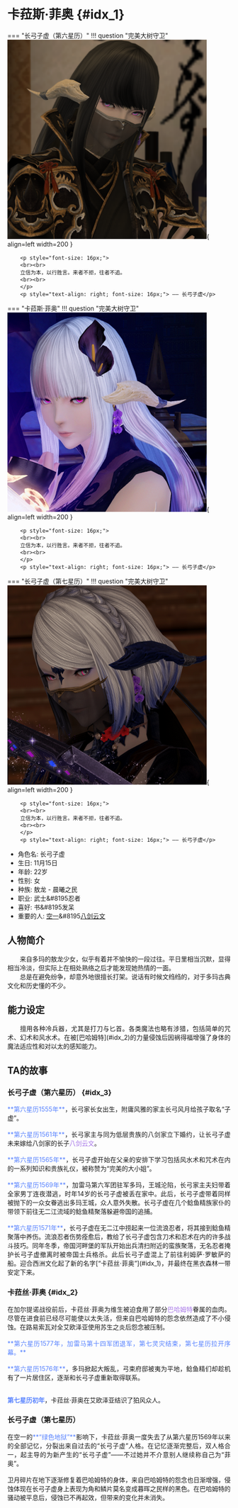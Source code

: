 # **卡菈斯·菲奥** {#idx_1}

=== "长弓子虚（第六星历）"
    !!! question "完美大树守卫"
        ![Image title](./Image/Sixth.png){ align=left width=200 }
        
        <p style="font-size: 16px;">
        <br><br>
        立信为本，以行胜言。来者不拒，往者不追。
        <br><br>
        </p>
        <p style="text-align: right; font-size: 16px;"> —— 长弓子虚</p>

=== "卡菈斯·菲奥"
    !!! question "完美大树守卫"
        ![Image title](./Image/Calasse.png){ align=left width=200 }
        
        <p style="font-size: 16px;">
        <br><br>
        立信为本，以行胜言。来者不拒，往者不追。
        <br><br>
        </p>
        <p style="text-align: right; font-size: 16px;"> —— 长弓子虚</p>

=== "长弓子虚（第七星历）"
    !!! question "完美大树守卫"
        ![Image title](./Image/Seventh.png){ align=left width=200 }
        
        <p style="font-size: 16px;">
        <br><br>
        立信为本，以行胜言。来者不拒，往者不追。
        <br><br>
        </p>
        <p style="text-align: right; font-size: 16px;"> —— 长弓子虚</p>

<div class="grid cards" markdown>

  - 角色名: 长弓子虚
  - 生日: 11月15日
  - 年龄: 22岁
  - 性别: 女
  - 种族: 敖龙 - 晨曦之民
  - 职业: 武士&#8195忍者
  - 喜好: 书&#8195发呆
  - 重要的人: [空一](../VOID/VOID.md)&#8195[八剑云文](#idx_3)

</div>

## **人物简介**
<div style="text-align: justify;" markdown>
&#8195&#8195来自多玛的敖龙少女，似乎有着并不愉快的一段过往。平日里相当沉默，显得相当冷淡，但实际上在相处熟络之后才能发现她热情的一面。<br>&#8195&#8195总是在避免纷争，却意外地很擅长打架。说话有时候文绉绉的，对于多玛古典文化和历史懂的不少。
</div>

## **能力设定**
<div style="text-align: justify;" markdown>
&#8195&#8195擅用各种冷兵器，尤其是打刀与匕首。各类魔法也略有涉猎，包括简单的咒术、幻术和风水术。在被[巴哈姆特](#idx_2)的力量侵蚀后因祸得福增强了身体的魔法适应性和对以太的感知能力。
</div>

## **TA的故事**
### **长弓子虚（第六星历）** {#idx_3}
<div style="text-align: justify;" markdown>
<span style="color: #5782FF;">**第六星历1555年**</span>，长弓家长女出生，附庸风雅的家主长弓风月给孩子取名“子虚”。<br><br>
<span style="color: #5782FF;">**第六星历1561年**</span>，长弓家主与同为低层贵族的八剑家立下婚约，让长弓子虚未来嫁给八剑家的长子<span style="color: #A776E8;">八剑云文</span>。<br><br> 
<span style="color: #5782FF;">**第六星历1565年**</span>，长弓子虚开始在父亲的安排下学习包括风水术和咒术在内的一系列知识和贵族礼仪，被称赞为“完美的大小姐”。<br><br>
<span style="color: #5782FF;">**第六星历1569年**</span>，加雷马第六军团驻军多玛，王城沦陷，长弓家主夫妇带着全家男丁连夜潜逃，时年14岁的长弓子虚被丢在家中。此后，长弓子虚带着同样被抛下的一众女眷逃出多玛王城，众人意外失散。长弓子虚在几个鲶鱼精族家仆的带领下前往无二江流域的鲶鱼精聚落躲避帝国的追捕。<br><br>
<span style="color: #5782FF;">**第六星历1571年**</span>，长弓子虚在无二江中捞起来一位流浪忍者，将其接到鲶鱼精聚落中养伤。流浪忍者伤势痊愈后，教给了长弓子虚包含刀术和忍术在内的许多战斗技巧。同年冬季，帝国河畔堡的军队开始出兵清扫附近的蛮族聚落，无名忍者掩护长弓子虚撤离时被帝国士兵格杀。此后长弓子虚混上了前往利姆萨·罗敏萨的船。迎合西洲文化起了新的名字[“卡菈丝·菲奥”](#idx_1)，并最终在黑衣森林一带安定下来。
</div>

### **卡菈丝·菲奥** {#idx_2}
<div style="text-align: justify;" markdown>
在加尔提诺战役前后，卡菈丝·菲奥为维生被迫食用了部分<span style="color: #A776E8;">巴哈姆特</span>眷属的血肉。尽管在进食前已经尽可能使以太失活，但来自巴哈姆特的怨念依然造成了不小侵蚀。在路易索瓦对全艾欧泽亚使用苏生之炎后怨念被压制。<br><br>
<span style="color: #5782FF;">**第六星历1577年，加雷马第十四军团退军，第七灵灾结束，第七星历拉开序幕。**</span><br><br>
<span style="color: #5782FF;">**第六星历1576年**</span>，多玛掀起大叛乱，弓束府邸被夷为平地，鲶鱼精们却趁机有了一片居住区，逐渐和长弓子虚重新取得联系。<br><br>

<span style="color: #5782FF;">**第七星历初年**</span>，卡菈丝·菲奥在艾欧泽亚结识了狛风众人。
</div>

### **长弓子虚（第七星历）**
<div style="text-align: justify;" markdown>
在空一的<span style="color: #5782FF;">**“绿色地狱”**</span>影响下，卡菈丝·菲奥一度失去了从第六星历1569年以来的全部记忆，分裂出来自过去的“长弓子虚”人格。在记忆逐渐完整后，双人格合一，起主导的为新产生的“长弓子虚”——不过她并不介意别人继续称自己为“菲奥”。<br><br>
卫月碎片在地下逐渐修复着巴哈姆特的身体，来自巴哈姆特的怨念也日渐增强，侵蚀体现在长弓子虚身上表现为角和鳞片莫名变成暮晖之民样的黑色。在巴哈姆特的骚动被平息后，侵蚀已不再起效，但带来的变化并未消失。
</div>